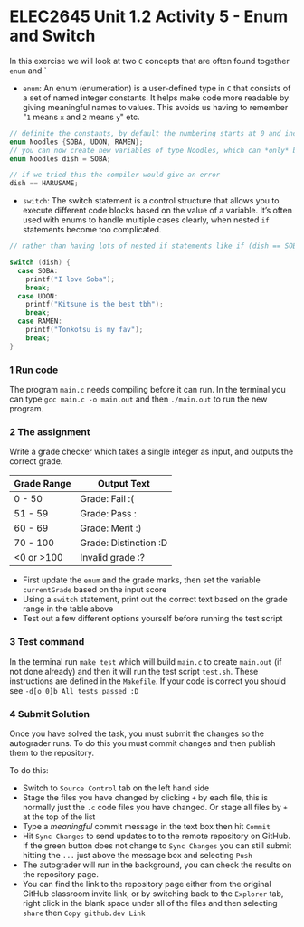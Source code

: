 # ELEC2645 Unit 1.2 Activity 5 - Enum and Switch

In this exercise we will look at two `C` concepts that are often found together `enum` and `

- `enum`: An enum (enumeration) is a user-defined type in `C` that consists of a set of named integer constants. It helps make code more readable by giving meaningful names to values. This avoids us having to remember "`1` means `x` and `2` means `y`" etc. 

```c
// definite the constants, by default the numbering starts at 0 and increments (i.e. RAMEN is 2)
enum Noodles {SOBA, UDON, RAMEN}; 
// you can now create new variables of type Noodles, which can *only* be those defined in the enum
enum Noodles dish = SOBA;

// if we tried this the compiler would give an error
dish == HARUSAME; 
```

- `switch`: The switch statement is a control structure that allows you to execute different code blocks based on the value of a variable. It’s often used with enums to handle multiple cases clearly, when nested `if` statements become too complicated.

```c
// rather than having lots of nested if statements like if (dish == SOBA) ... 

switch (dish) {
  case SOBA:
    printf("I love Soba");
    break;
  case UDON:
    printf("Kitsune is the best tbh");
    break;
  case RAMEN:
    printf("Tonkotsu is my fav");
    break;
}
```


### 1 Run code
The program `main.c` needs compiling before it can run. In the terminal you can type `gcc main.c -o main.out` and then `./main.out` to run the new program.

### 2 The assignment
Write a grade checker which takes a single integer as input, and outputs the correct grade. 

| Grade Range   | Output Text             |
|--------------|-------------------------|
| 0 - 50       | Grade: Fail :(          |
| 51 - 59      | Grade: Pass :|          |
| 60 - 69      | Grade: Merit :)         |
| 70 - 100     | Grade: Distinction :D   |
| <0 or >100   | Invalid grade :?        |

- First update the `enum` and the grade marks, then set the variable `currentGrade` based on the input score
- Using  a `switch` statement, print out the correct text based on the grade range in the table above
- Test out a few different options yourself before running the test script

### 3 Test command
In the terminal run `make test` which will build `main.c` to create `main.out` (if not done already) and then it will run the test script `test.sh`. These instructions are defined in the `Makefile`. If your code is correct you should see `-d[o_0]b All tests passed :D`

### 4 Submit Solution
Once you have solved the task, you must submit the changes so the autograder runs. To do this you must commit changes and then publish them to the repository. 

To do this:
- Switch to `Source Control` tab on the left hand side
- Stage the files you have changed by clicking `+` by each file, this is normally just the `.c` code files you have changed. Or stage all files by `+` at the top of the list
- Type a _meaningful_ commit message in the text box then hit `Commit`
- Hit `Sync Changes` to send updates to to the remote repository on GitHub. If the green button does not change to `Sync Changes` you can still submit hitting the `...` just above the message box and selecting `Push`
- The autograder will run in the background, you can check the results on the repository page. 
- You can find the link to the repository page either from the original GitHub classroom invite link, or by switching back to the `Explorer` tab, right click in the blank space under all of the files and then selecting `share` then `Copy github.dev Link`  
